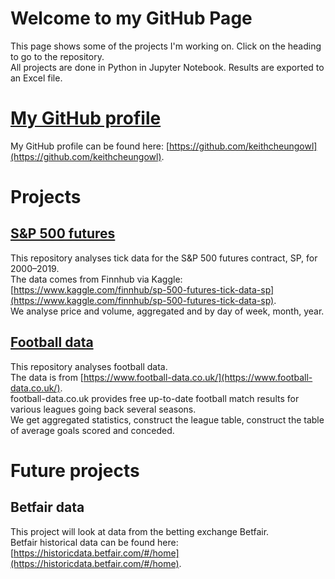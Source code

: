 # Welcome to my GitHub Page

This page shows some of the projects I'm working on. Click on the heading to go to the repository. \
All projects are done in Python in Jupyter Notebook. Results are exported to an Excel file.

# [My GitHub profile](https://github.com/keithcheungowl)
My GitHub profile can be found here: [https://github.com/keithcheungowl](https://github.com/keithcheungowl).

# Projects
## [S&P 500 futures](https://github.com/keithcheungowl/SP500Futures)
This repository analyses tick data for the S&P 500 futures contract, SP, for 2000–2019. \
The data comes from Finnhub via Kaggle: [https://www.kaggle.com/finnhub/sp-500-futures-tick-data-sp](https://www.kaggle.com/finnhub/sp-500-futures-tick-data-sp). \
We analyse price and volume, aggregated and by day of week, month, year.

## [Football data](https://github.com/keithcheungowl/Football)
This repository analyses football data. \
The data is from [https://www.football-data.co.uk/](https://www.football-data.co.uk/). \
football-data.co.uk provides free up-to-date football match results for various leagues going back several seasons. \
We get aggregated statistics, construct the league table, construct the table of average goals scored and conceded.

# Future projects
## Betfair data
This project will look at data from the betting exchange Betfair. \
Betfair historical data can be found here: [https://historicdata.betfair.com/#/home](https://historicdata.betfair.com/#/home).

